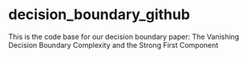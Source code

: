 # decision_boundary_github
This is the code base for our decision boundary paper: The Vanishing Decision Boundary Complexity and the Strong First Component

